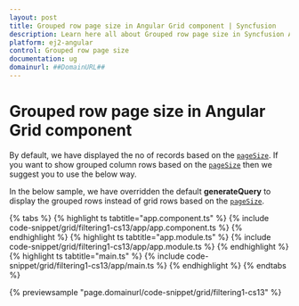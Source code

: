 ```yaml
---
layout: post
title: Grouped row page size in Angular Grid component | Syncfusion
description: Learn here all about Grouped row page size in Syncfusion Angular Grid component of Syncfusion Essential JS 2 and more.
platform: ej2-angular
control: Grouped row page size 
documentation: ug
domainurl: ##DomainURL##
---
```


# Grouped row page size in Angular Grid component

By default, we have displayed the no of records based on the [`pageSize`](https://ej2.syncfusion.com/angular/documentation/api/grid/pageSettings/#pagesize). If you want to show grouped column rows based on the [`pageSize`](https://ej2.syncfusion.com/angular/documentation/api/grid/pageSettings/#pagesize) then we suggest you to use the below way.

In the below sample, we have overridden the default **generateQuery** to display the grouped rows instead of grid rows based on the [`pageSize`](https://ej2.syncfusion.com/angular/documentation/api/grid/pageSettings/#pagesize).

{% tabs %}
{% highlight ts tabtitle="app.component.ts" %}
{% include code-snippet/grid/filtering1-cs13/app/app.component.ts %}
{% endhighlight %}
{% highlight ts tabtitle="app.module.ts" %}
{% include code-snippet/grid/filtering1-cs13/app/app.module.ts %}
{% endhighlight %}
{% highlight ts tabtitle="main.ts" %}
{% include code-snippet/grid/filtering1-cs13/app/main.ts %}
{% endhighlight %}
{% endtabs %}
  
{% previewsample "page.domainurl/code-snippet/grid/filtering1-cs13" %}